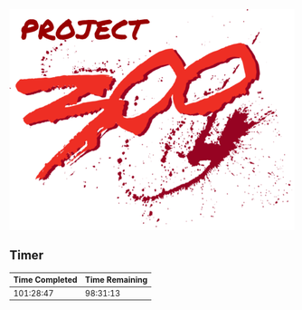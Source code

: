 ![Project 300 Logo](images/project-300-logo.png)

## Timer

| Time Completed | Time Remaining |
| -------------- | -------------- |
| 101:28:47      | 98:31:13       |
